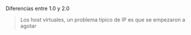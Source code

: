Diferencias entre 1.0 y 2.0
> Los host virtuales, un problema tipico de IP es que se empezaron a agotar


